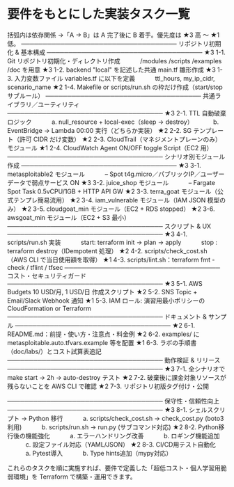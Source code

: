 # 要件をもとにした実装タスク一覧

括弧内は依存関係 →「A → B」は A 完了後に B 着手。優先度は ★3 高 ～ ★1 低。
────────────────────────────────────
リポジトリ初期化 & 基本構成
────────────────────────────────────
★3 1-1. Git リポジトリ初期化・ディレクトリ作成
　　　/modules /scripts /examples /doc を用意
★3 1-2. backend "local" を記述した共通 main.tf 雛形作成
★3 1-3. 入力変数ファイル variables.tf に以下を定義
　　　ttl_hours, my_ip_cidr, scenario_name
★2 1-4. Makefile or scripts/run.sh の枠だけ作成（start/stop サブルール）
────────────────────────────────────
共通ライブラリ／ユーティリティ
────────────────────────────────────
★3 2-1. TTL 自動破棄ロジック
　　　a. null_resource + local-exec（sleep → destroy）
　　　b. EventBridge → Lambda 00:00 実行（どちらか実装）
★2 2-2. SG テンプレート（許可 CIDR だけ変数）
★2 2-3. CloudTrail（マネジメントプレーンのみ）モジュール
★1 2-4. CloudWatch Agent ON/OFF toggle Script（EC2 用）
────────────────────────────────────
シナリオ別モジュール作成
────────────────────────────────────
★3 3-1. metasploitable2 モジュール
　　　– Spot t4g.micro／パブリックIP／ユーザーデータで弱点サービス ON
★3 3-2. juice_shop モジュール
　　　– Fargate Spot Task 0.5vCPU/1GB + HTTP API GW
★2 3-3. terra_goat モジュール（公式テンプレ簡易流用）
★2 3-4. iam_vulnerable モジュール（IAM JSON 模型のみ）
★2 3-5. cloudgoat_min モジュール（EC2 + RDS stopped）
★2 3-6. awsgoat_min モジュール（EC2 + S3 最小）
────────────────────────────────────
スクリプト & UX
────────────────────────────────────
★3 4-1. scripts/run.sh 実装
　　　start: terraform init → plan → apply
　　　stop : terraform destroy（IDempotent 処理）
★2 4-2. scripts/check_cost.sh（AWS CLI で当日使用額を取得）
★1 4-3. scripts/lint.sh：terraform fmt -check / tflint / tfsec
────────────────────────────────────
コスト・セキュリティガード
────────────────────────────────────
★3 5-1. AWS Budgets 10 USD/月, 1 USD/日 作成スクリプト
★2 5-2. SNS Topic + Email/Slack Webhook 通知
★1 5-3. IAM ロール: 演習用最小ポリシーの CloudFormation or Terraform
────────────────────────────────────
ドキュメント & サンプル
────────────────────────────────────
★2 6-1. README.md：前提・使い方・注意点・料金例
★2 6-2. examples/ に metasploitable.auto.tfvars.example 等を配置
★1 6-3. ラボの手順書（doc/labs/）とコスト試算表追記
────────────────────────────────────
動作検証 & リリース
────────────────────────────────────
★3 7-1. 全シナリオで make start → 2h → auto-destroy テスト
★2 7-2. 破棄後に課金対象リソースが残らないことを AWS CLI で確認
★2 7-3. リポジトリ初版タグ付け・公開

────────────────────────────────────
保守性・信頼性向上
────────────────────────────────────
★3 8-1. シェルスクリプト → Python 移行
　　　a. scripts/check_cost.sh → check_cost.py (boto3利用)
　　　b. scripts/run.sh → run.py (サブコマンド対応)
★2 8-2. Python移行後の機能強化
　　　a. エラーハンドリング改善
　　　b. ロギング機能追加
　　　c. 設定ファイル対応（YAML/JSON）
★2 8-3. CI/CD用テスト自動化
　　　a. Pytest導入
　　　b. Type hints追加（mypy対応）

これらのタスクを順に実施すれば、要件で定義した「超低コスト・個人学習用脆弱環境」を Terraform で構築・運用できます。

